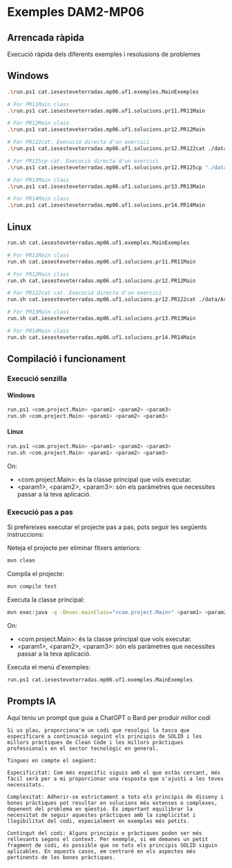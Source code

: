 # Exemples DAM2-MP06 #

## Arrencada ràpida ##
Execució ràpida dels diferents exemples i resolusions de problemes

## Windows ##
```bash
.\run.ps1 cat.iesesteveterradas.mp06.uf1.exemples.MainExemples

# For PR11Main class
.\run.ps1 cat.iesesteveterradas.mp06.uf1.solucions.pr11.PR11Main

# For PR12Main class
.\run.ps1 cat.iesesteveterradas.mp06.uf1.solucions.pr12.PR12Main

# For PR122cat. Execució directa d'un exercici 
.\run.ps1 cat.iesesteveterradas.mp06.uf1.solucions.pr12.PR122cat ./data/pr12/numeros.txt

# For PR125cp cat. Execució directa d'un exercici 
.\run.ps1 cat.iesesteveterradas.mp06.uf1.solucions.pr12.PR125cp "./data/pr12/numeros.txt" "./data/pr12/numeros_copia.txt"

# For PR13Main class
.\run.ps1 cat.iesesteveterradas.mp06.uf1.solucions.pr13.PR13Main

# For PR14Main class
.\run.ps1 cat.iesesteveterradas.mp06.uf1.solucions.pr14.PR14Main

```

## Linux ##
```bash
run.sh cat.iesesteveterradas.mp06.uf1.exemples.MainExemples

# For PR11Main class
run.sh cat.iesesteveterradas.mp06.uf1.solucions.pr11.PR11Main

# For PR12Main class
run.sh cat.iesesteveterradas.mp06.uf1.solucions.pr12.PR12Main

# For PR122cat cat. Execució directa d'un exercici 
run.sh cat.iesesteveterradas.mp06.uf1.solucions.pr12.PR122cat ./data/Arxiu.txt

# For PR13Main class
run.sh cat.iesesteveterradas.mp06.uf1.solucions.pr13.PR13Main

# For PR14Main class
run.sh cat.iesesteveterradas.mp06.uf1.solucions.pr14.PR14Main

```

## Compilació i funcionament ##

### Execució senzilla ###

#### Windows ####
```bash
run.ps1 <com.project.Main> <param1> <param2> <param3>
run.sh <com.project.Main> <param1> <param2> <param3>
```
#### Linux ####
```bash
run.ps1 <com.project.Main> <param1> <param2> <param3>
run.sh <com.project.Main> <param1> <param2> <param3>
```

On:
* <com.project.Main>: és la classe principal que vols executar.
* \<param1>, \<param2>, \<param3>: són els paràmetres que necessites passar a la teva aplicació.


### Execució pas a pas ###

Si prefereixes executar el projecte pas a pas, pots seguir les següents instruccions:

Neteja el projecte per eliminar fitxers anteriors:
```bash
mvn clean
```

Compila el projecte:
```bash
mvn compile test
```

Executa la classe principal:
```bash
mvn exec:java -q -Dexec.mainClass="<com.project.Main>" <param1> <param2> <param3>
```

On:
* <com.project.Main>: és la classe principal que vols executar.
* \<param1>, \<param2>, \<param3>: són els paràmetres que necessites passar a la teva aplicació.

Executa el menú d'exemples:
```bash
run.ps1 cat.iesesteveterradas.mp06.uf1.exemples.MainExemples
```

## Prompts IA ##

Aquí teniu un prompt que guia a ChatGPT o Bard per produir millor codi
```
Si us plau, proporciona'm un codi que resolgui la tasca que especificaré a continuació seguint els principis de SOLID i les millors pràctiques de Clean Code i les millors pràctiques professionals en el sector tecnològic en general.

Tingues en compte el següent:

Especificitat: Com més específic siguis amb el que estàs cercant, més fàcil serà per a mi proporcionar una resposta que s'ajusti a les teves necessitats.

Complexitat: Adherir-se estrictament a tots els principis de disseny i bones pràctiques pot resultar en solucions més extenses o complexes, depenent del problema en qüestió. És important equilibrar la necessitat de seguir aquestes pràctiques amb la simplicitat i llegibilitat del codi, especialment en exemples més petits.

Contingut del codi: Alguns principis o pràctiques poden ser més rellevants segons el context. Per exemple, si em demanes un petit fragment de codi, és possible que no tots els principis SOLID siguin aplicables. En aquests casos, em centraré en els aspectes més pertinents de les bones pràctiques.
```